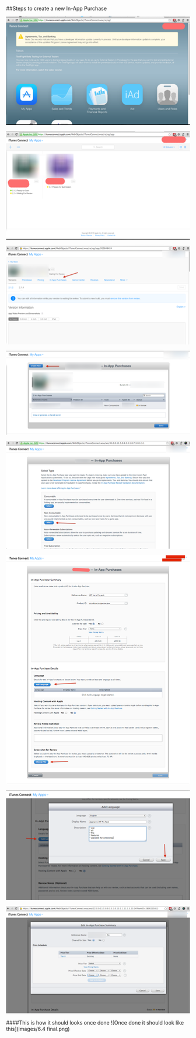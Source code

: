 ##Steps to create a new In-App Purchase

 ![iTunesConnect Login](images/1.itunesconnect-login.png)

 ![iTunesConnect my apps](images/2.myapps.png)

 ![iTunesConnect on selecting an app](images/3.selectapp.png)

 ![select in-app form menu](images/4.selectinapp.png)

 ![select type of IAP](images/5.nonconsumable.png)

 ![iap detail](images/6.iap-detail.png)

 ![Type information about your inapp](images/6.1.inapp-lang.png)

 ![You can edit the summary later too](images/6.3-edit-summary.png)


####This is how it should looks once done
![Once done it should look like this](images/6.4 final.png)





